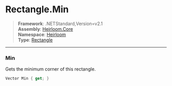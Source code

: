 # Rectangle.Min

> **Framework**: .NETStandard,Version=v2.1  
> **Assembly**: [Heirloom.Core][0]  
> **Namespace**: [Heirloom][0]  
> **Type**: [Rectangle][1]  

--------------------------------------------------------------------------------

### Min

Gets the minimum corner of this rectangle.

```cs
Vector Min { get; }
```

[0]: ../Heirloom.Core.md
[1]: Heirloom.Rectangle.md
